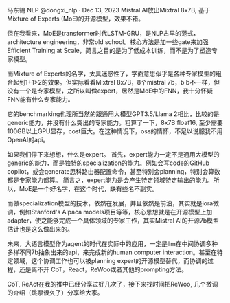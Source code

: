 马东锡 NLP
@dongxi_nlp
·
Dec 13, 2023
Mistral AI放出Mixtral 8x7B, 基于Mixture of Experts (MoE)的开源模型，效果不错。

但在我看来，MoE是transformer时代LSTM-GRU，是NLP古早的范式，architecture engineering，非常old school。核心方法是加一些gate来加强Efficient Training at Scale，简言之目的是为了低成本训练，而不是为了塑造专家模型。

而Mixture of Experts的名字，太具迷惑性了，字面意思似乎是各种专家模型的组合起到1+1>2的效果。但实际看看Mixtral 8x7B，8个mistral 7b，b b不一样，但没有一个是专家模型，之所以叫做expert，居然是MoE中的FNN，我十分怀疑FNN能有什么专家能力。

它的benchmarking也理所当然的跟通用大模型GPT3.5/Llama 2相比，比较的是generic能力，并没有什么突出的专家能力。粗算了一下，8x7B float16, 至少需要100GB以上GPU显存，cost巨大。在这种情况下，oss的情怀，不足以说服我不用OpenAI的api。

如果我们停下来想想，什么是expert。
首先，expert能力一定不是通用大模型的generic的能力，而是独特的specialization的能力。例如会写code的GitHub copilot，或会generate思科路由器配置命令，甚至特别会planning，特别会算数都是专家能力都算。
简言之，expert能力是会产生特定领域特定输出的能力。所以，MoE是一个好名字，在这个时代，缺有些名不副实。

而做specialization模型的技术，依然在发展，并且依然是前沿，其实就是lora微调，例如Stanford's Alpaca models项目等等，核心思想就是在开源模型上加adapter，使之能够完成一个具体领域的专家工作，其实Mistral AI的开源7b模型估计也是这么做出来的。

未来，大语言模型作为agent的时代在实际中的应用，一定是llm在中间协调多种多样不同7b抽象出来的api，来完成新的human computer interaction。甚至在特定领域，这个协调工作也可以被planning expert的开源模型替代，而协调的过程，还是离不开 CoT，React，ReWoo或者其他的prompting方法。

CoT, ReAct在我的推中已经分享过好几次了，接下来找时间把ReWoo, 几个微调的介绍（跳票很久了）分享给大家。
